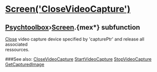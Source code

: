 # [Screen('CloseVideoCapture')](Screen-CloseVideoCapture) 
## [Psychtoolbox](Pyschtoolbox)&#8250;[Screen](Screen).{mex*} subfunction


[Close](Close) video capture device specified by 'capturePtr' and release all associated  
ressources.  


###See also:
[CloseVideoCapture](Screen-CloseVideoCapture) [StartVideoCapture](Screen-StartVideoCapture) [StopVideoCapture](Screen-StopVideoCapture) [GetCapturedImage](Screen-GetCapturedImage)
